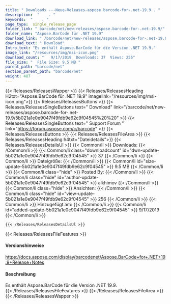 ```yaml
---
title: " Downloads ---Neue-Releases-aspose.barcode-for-.net-19.9 . "
description:  "    . " 
keywords:  "    . " 
page_type:  single_release_page
folder_link: " barcode/net/new-releases/aspose.barcode-for-.net-19.9/"
folder_name: "Aspose.BarCode für .NET 19.9"
download_link: " /barcode/net/new-releases/aspose.barcode-for-.net-19.9/5b021a1e0e9047f49fdb9e62c9f04545"
download_text: " Download"
Intro_text: "Es enthält Aspose.BarCode für die Version .NET 19.9."
image_link: "/resources/img/msi-icon.png"
download_count: "   9/17/2019  Downloads: 37  Views: 255"
file_size: "  File Size: 9.5 MB "
parent_path: "barcode/net"
section_parent_path: "barcode/net"
weight: 487
---
```


{{< Releases/ReleasesWapper >}}
  {{< Releases/ReleasesHeading H2txt="Aspose.BarCode für .NET 19.9" imagelink="/resources/img/msi-icon.png">}}
  {{< Releases/ReleasesButtons >}}
    {{< Releases/ReleasesSingleButtons text=" Download" link="/barcode/net/new-releases/aspose.barcode-for-.net-19.9/5b021a1e0e9047f49fdb9e62c9f04545%20%20" >}}
    {{< Releases/ReleasesSingleButtons text=" Support Forum " link="https://forum.aspose.com/c/barcode" >}}
  {{< Releases/ReleasesButtons >}}
  {{< Releases/ReleasesFileArea >}}
    {{< Releases/ReleasesHeading h4txt="Dateidetails">}}
    {{< Releases/ReleasesDetailsUl >}}
            {{< Common/li >}} Downloads: {{< /Common/li >}}
      {{< Common/li class="downloadcount" id="dwn-update-5b021a1e0e9047f49fdb9e62c9f04545" >}} 37 {{< /Common/li >}}
      {{< Common/li >}} Dateigröße: {{< /Common/li >}}
      {{< Common/li id="size-update-5b021a1e0e9047f49fdb9e62c9f04545" >}} 9.5 MB {{< /Common/li >}} 
      {{< Common/li  class="hide" >}} Posted By: {{< /Common/li >}} 
      {{< Common/li class="hide" id="author-update-5b021a1e0e9047f49fdb9e62c9f04545" >}} alkhimov {{< /Common/li >}}
      {{< Common/li class="hide" >}} Ansichten: {{< /Common/li >}}
      {{< Common/li class="hide" id="view-update-5b021a1e0e9047f49fdb9e62c9f04545" >}} 256 {{< /Common/li >}}
      {{< Common/li >}} Hinzugefügt am: {{< /Common/li >}}
      {{< Common/li id="added-update-5b021a1e0e9047f49fdb9e62c9f04545" >}} 9/17/2019 {{< /Common/li >}} 

    {{< /Releases/ReleasesDetailsUl >}}

  {{< Releases/ReleasesFileFeatures >}}
      <h4>Versionshinweise</h4><div> <a href="https://docs.aspose.com/display/barcodenet/Aspose.BarCode+for+.NET+19.9+Release+Notes">https://docs.aspose.com/display/barcodenet/Aspose.BarCode+for+.NET+19.9+Release+Notes</a></div><h4> Beschreibung</h4><div class="HTMLDescription"> Es enthält Aspose.BarCode für die Version .NET 19.9.</div>
  {{< /Releases/ReleasesFileFeatures >}}
 {{< /Releases/ReleasesFileArea >}}
{{< /Releases/ReleasesWapper >}}



